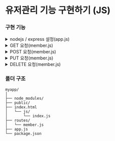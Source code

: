# 유저관리 기능 구현하기 (JS)

### 구현 기능
<details>
    <summary>nodejs / express 설정(app.js)</summary>
    
- app.js 생성 (서버를 설정하고 실행하는 역할)
- Express 애플리케이션 인스턴스 생성
- 미들웨어 설정
- 라우팅 설정
- 서버 실행

</details>
<details>
    <summary>GET 요청(member.js)</summary>
    
- 전체 사용자 목록 조회
- 캐시에 데이터가 없으면 기본 사용자 목록을 설정하고 캐시에 저장
- 특정 행 체크 시 사용자 정보를 조회하기 위해 no 기준으로 사용자 정보 조회
</details>
<details>
    <summary>POST 요청(member.js)</summary>
    
- 사용자 생성 입력 폼에 데이터를 입력하면 테이블에 행 추가
- 유저 번호는 데이터의 길이를 조회하여 자동 생성 (수정 불가)

</details>
<details>
    <summary>PUT 요청(member.js)</summary>
    
- 특정 사용자 정보를 업데이트, 사용자 번호를 기준으로 새로운 데이터로 갱신 후 캐시에 저장
- 특정 행 체크한 후 수정 버튼을 누르면 행의 자용자 정보 가져오기

</details>
<details>
    <summary>DELETE 요청(member.js)</summary>
    
- 특정 사용자 번호 기준으로 사용자를 삭제
- 사용자를 제거한 후 캐시에 저장
</details>

### 폴더 구조

    myapp/
    │
    ├── node_modules/
    ├── public/
    ├── index.html
    │   └── js/
    │       └── index.js
    ├── routes/
    │   └── member.js
    ├── app.js
    └── package.json